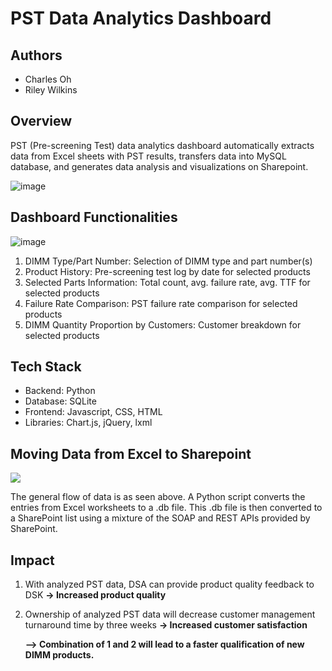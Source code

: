 # PST Data Analytics Dashboard

## Authors
- Charles Oh
- Riley Wilkins

## Overview
PST (Pre-screening Test) data analytics dashboard automatically extracts data from Excel sheets with PST results, transfers data into MySQL database, and generates data analysis and visualizations on Sharepoint.

![image](https://user-images.githubusercontent.com/106832913/184420024-02374655-58f9-4d5b-a810-61e38062c67d.png)


## Dashboard Functionalities
![image](https://user-images.githubusercontent.com/106832913/184422868-c452622d-905e-4392-9add-17e34ade8fdc.png)

1. DIMM Type/Part Number: Selection of DIMM type and part number(s)
2. Product History: Pre-screening test log by date for selected products
3. Selected Parts Information: Total count, avg. failure rate, avg. TTF for selected products
4. Failure Rate Comparison: PST failure rate comparison for selected products
5. DIMM Quantity Proportion by Customers: Customer breakdown for selected products

## Tech Stack 
- Backend: Python 
- Database: SQLite 
- Frontend: Javascript, CSS, HTML
- Libraries: Chart.js, jQuery, lxml

## Moving Data from Excel to Sharepoint
<img src="images/workflow.PNG"/>

The general flow of data is as seen above. A Python script converts the entries from Excel worksheets to a .db file. This .db file is then converted to a SharePoint list using a mixture of the SOAP and REST APIs provided by SharePoint.


## Impact
1. With analyzed PST data, DSA can provide product quality feedback to DSK 
**-> Increased product quality**
2. Ownership of analyzed PST data will decrease customer management turnaround time by three weeks 
**-> Increased customer satisfaction** 

   **--> Combination of 1 and 2 will lead to a faster qualification of new DIMM products.**

